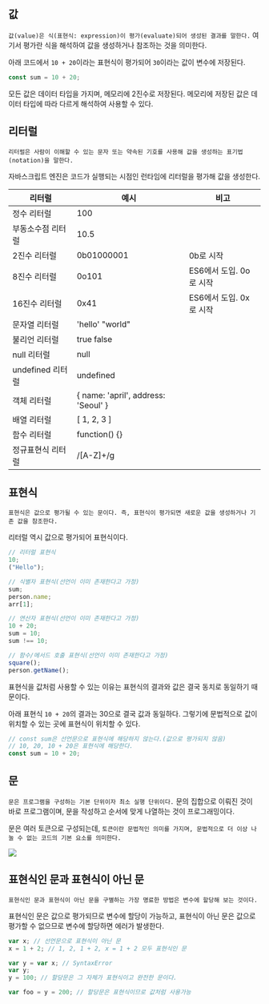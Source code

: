 ## 값

`값(value)은 식(표현식: expression)이 평가(evaluate)되어 생성된 결과를 말한다.`
여기서 평가란 식을 해석하여 값을 생성하거나 참조하는 것을 의미한다.

아래 코드에서 `10 + 20`이라는 표현식이 평가되어 `30`이라는 값이 변수에 저장된다.

```js
const sum = 10 + 20;
```

모든 값은 데이터 타입을 가지며, 메모리에 2진수로 저장된다.
메모리에 저장된 값은 데이터 타입에 따라 다르게 해석하여 사용할 수 있다.

## 리터럴

`리터럴은 사람이 이해할 수 있는 문자 또는 약속된 기호를 사용해 값을 생성하는 표기법(notation)을 말한다.`

자바스크립트 엔진은 코드가 실행되는 시점인 런타임에 리터럴을 평가해 값을 생성한다.

<table><thead><tr><th>리터럴</th><th>예시</th><th>비고</th></tr></thead><tbody><tr><td>정수 리터럴</td><td>100</td><td></td></tr><tr><td>부동소수점 리터럴</td><td>10.5</td><td></td></tr><tr><td>2진수 리터럴</td><td>0b01000001</td><td>0b로 시작</td></tr><tr><td>8진수 리터럴</td><td>0o101</td><td>ES6에서 도입. 0o로 시작</td></tr><tr><td>16진수 리터럴</td><td>0x41</td><td>ES6에서 도입. 0x로 시작</td></tr><tr><td>문자열 리터럴</td><td>'hello' "world"</td><td></td></tr><tr><td>불리언 리터럴</td><td>true false</td><td></td></tr><tr><td>null 리터럴</td><td>null</td><td></td></tr><tr><td>undefined 리터럴</td><td>undefined</td><td></td></tr><tr><td>객체 리터럴</td><td>{ name: 'april', address: 'Seoul' }</td><td></td></tr><tr><td>배열 리터럴</td><td>[ 1, 2, 3 ]</td><td></td></tr><tr><td>함수 리터럴</td><td>function() {}</td><td></td></tr><tr><td>정규표현식 리터럴</td><td>/[A-Z]+/g</td><td></td></tr></tbody></table>

## 표현식

`표현식은 값으로 평가될 수 있는 문이다. 즉, 표현식이 평가되면 새로운 값을 생성하거나 기존 값을 참조한다.`

리터럴 역시 값으로 평가되어 표현식이다.

```js
// 리터럴 표현식
10;
("Hello");

// 식별자 표현식(선언이 이미 존재한다고 가정)
sum;
person.name;
arr[1];

// 연산자 표현식(선언이 이미 존재한다고 가정)
10 + 20;
sum = 10;
sum !== 10;

// 함수/메서드 호출 표현식(선언이 이미 존재한다고 가정)
square();
person.getName();
```

표현식을 값처럼 사용할 수 있는 이유는 표현식의 결과와 값은 결국 동치로 동일하기 때문이다.

아래 표현식 `10 + 20`의 결과는 30으로 결국 값과 동일하다. 그렇기에 문법적으로 값이 위치할 수 있는 곳에 표현식이 위치할 수 있다.

```js
// const sum은 선언문으로 표현식에 해당하지 않는다.(값으로 평가되지 않음)
// 10, 20, 10 + 20은 표현식에 해당한다.
const sum = 10 + 20;
```

## 문

`문은 프로그램을 구성하는 기본 단위이자 최소 실행 단위이다.` 문의 집합으로 이뤄진 것이 바로 프로그램이며, 문을 작성하고 순서에 맞게 나열하는 것이 프로그래밍이다.

문은 여러 토큰으로 구성되는데, `토큰이란 문법적인 의미를 가지며, 문법적으로 더 이상 나눌 수 없는 코드의 기본 요소를 의미한다.`

![](https://velog.velcdn.com/images/jjinichoi/post/9b08efa9-d49a-4cbb-ad0e-d9a67ffcd0d3/image.png)

## 표현식인 문과 표현식이 아닌 문

`표현식인 문과 표현식이 아닌 문을 구별하는 가장 명료한 방법은 변수에 할당해 보는 것이다.`

표현식인 문은 값으로 평가되므로 변수에 할당이 가능하고, 표현식이 아닌 문은 값으로 평가할 수 없으므로 변수에 할당하면 에러가 발생한다.

```js
var x; // 선언문으로 표현식이 아닌 문
x = 1 + 2; // 1, 2, 1 + 2, x = 1 + 2 모두 표현식인 문

var y = var x; // SyntaxError
var y;
y = 100; // 할당문은 그 자체가 표현식이고 완전한 문이다.

var foo = y = 200; // 할당문은 표현식이므로 값처럼 사용가능
```
